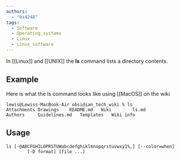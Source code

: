 ```yaml
---
authors: 
  - "0x4248"
tags:
  - Software
  - Operating_systems
  - Linux
  - Linux_software
---
```

In [[Linux]] and [[UNIX]] the **ls** command lists a directory contents. 
## Example
Here is what the ls command looks like using [[MacOS]] on the wiki
```
lewis@Lewiss-MacBook-Air obsidian_tech_wiki % ls
Attachments	Drawings	README.md	Wiki		ls.md
Authors		Guidelines.md	Templates	Wiki info
```

## Usage
```
ls [-@ABCFGHILOPRSTUWabcdefghiklmnopqrstuvwxy1%,] [--color=when]
        [-D format] [file ...]
```